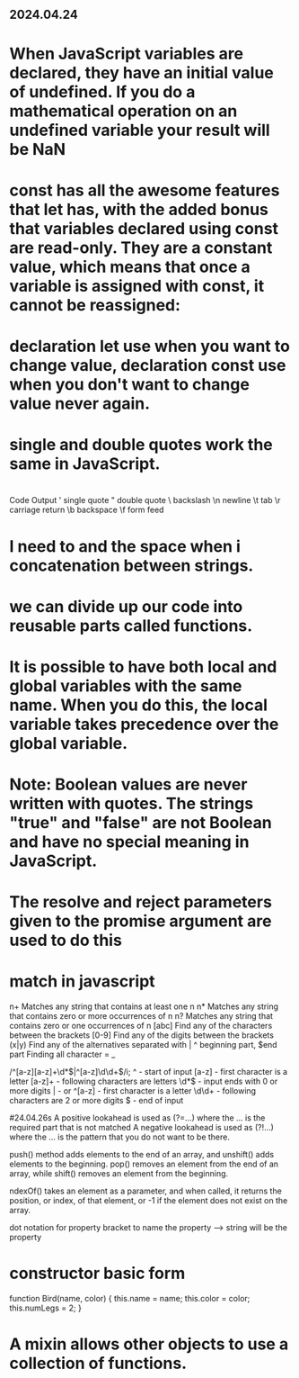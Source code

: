 ## 2024.04.24

# When JavaScript variables are declared, they have an initial value of undefined. If you do a mathematical operation on an undefined variable your result will be NaN

# const has all the awesome features that let has, with the added bonus that variables declared using const are read-only. They are a constant value, which means that once a variable is assigned with const, it cannot be reassigned:

# declaration let use when you want to change value, declaration const use when you don't want to change value never again.

# single and double quotes work the same in JavaScript.

#
Code	Output
\'	single quote
\"	double quote
\\	backslash
\n	newline
\t	tab
\r	carriage return
\b	backspace
\f	form feed

# I need to  and the space when i concatenation between strings.

#  we can divide up our code into reusable parts called functions.
# It is possible to have both local and global variables with the same name. When you do this, the local variable takes precedence over the global variable.
# Note: Boolean values are never written with quotes. The strings "true" and "false" are not Boolean and have no special meaning in JavaScript.
#  The resolve and reject parameters given to the promise argument are used to do this
# match in javascript
n+	Matches any string that contains at least one n
n*	Matches any string that contains zero or more occurrences of n
n?	Matches any string that contains zero or one occurrences of n
[abc]	Find any of the characters between the brackets	
[0-9]	Find any of the digits between the brackets	
(x|y)	Find any of the alternatives separated with |
^ beginning part, $end part
 Finding all character = _
 
 /^[a-z][a-z]+\d*$|^[a-z]\d\d+$/i;
 ^ - start of input
[a-z] - first character is a letter
[a-z]+ - following characters are letters
\d*$ - input ends with 0 or more digits
| - or
^[a-z] - first character is a letter
\d\d+ - following characters are 2 or more digits
$ - end of input

#24.04.26s
A positive lookahead is used as (?=...) where the ... is the required part that is not matched
A negative lookahead is used as (?!...) where the ... is the pattern that you do not want to be there.

push() method adds elements to the end of an array, and unshift() adds elements to the beginning. 
pop() removes an element from the end of an array, while shift() removes an element from the beginning. 

ndexOf() takes an element as a parameter, and when called, it returns the position, or index, of that element, or -1 if the element does not exist on the array.

dot notation for property
bracket to name the property --> string will be the property

# constructor basic form
function Bird(name, color) {
  this.name = name;
  this.color = color;
  this.numLegs = 2;
}

# A mixin allows other objects to use a collection of functions.